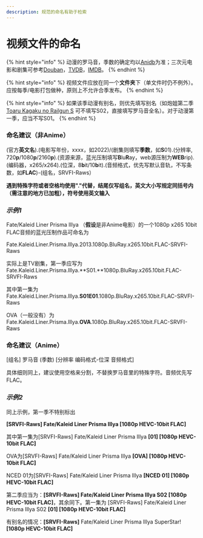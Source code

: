 ```yaml
---
description: 规范的命名有助于检索
---
```


# 视频文件的命名

{% hint style="info" %}
动漫的罗马音，季数的确定均以[Anidb](https://anidb.net/)为准；三次元电影和剧集可参考[Douban](https://www.douban.com/)，[TVDB](https://thetvdb.com/)，[IMDB](https://www.imdb.com/)。
{% endhint %}

{% hint style="info" %}
视频文件应放在同一个**文件夹**下（单文件时仍不例外）。应按每季/电影打包做种，原则上不允许合季发布。
{% endhint %}

{% hint style="info" %}
如果该季动漫有别名，则优先填写别名（如炮姐第二季 [Toaru Kagaku no Railgun S](https://anidb.net/anime/9484) 可不填写S02，直接填写罗马音全名）。对于动漫第一季，应当不写S01。
{% endhint %}

### 命名建议（非Anime）&#x20;

(官方**英文名**).(电影写年份，xxxx，如2022)/(剧集则填写**季数**，如**S**01).(分辨率, 720**p**/1080**p**/2160**p**).(资源来源，蓝光压制填写**B**lu**R**ay，web源压制为**WEB**rip).(编码器，x265/x264).(位深，8**b**it/10**b**it).(音频格式，优先写默认音轨，不写条数，如**FLAC**)-(组名，SRVFI-Raws）

**遇到特殊字符或者空格均使用"."代替，结尾仅写组名，英文大小写规定同括号内（需注意的地方已加粗），符号使用英文输入**

### _**示例1**_

Fate/Kaleid Liner Prisma Illya （**假设**是非Anime电影）的一个1080p x265 10bit FLAC音频的蓝光压制作品可命名为

Fate.Kaleid.Liner.Prisma.Illya.2013.1080p.BluRay.x265.10bit.FLAC-SRVFI-Raws

实际上是TV剧集，第一季应写为 Fate.Kaleid.Liner.Prisma.Illya.**S01.**1080p.BluRay.x265.10bit.FLAC-SRVFI-Raws

其中第一集为 Fate.Kaleid.Liner.Prisma.Illya.**S01E01**.1080p.BluRay.x265.10bit.FLAC-SRVFI-Raws

OVA（一般没有）为 Fate.Kaleid.Liner.Prisma.Illya.**OVA**.1080p.BluRay.x265.10bit.FLAC-SRVFI-Raws

### 命名建议（Anime）

\[组名] 罗马音 (季数) \[分辨率 编码格式-位深 音频格式]

具体细则同上，建议使用空格来分割，不替换罗马音里的特殊字符。音频优先写FLAC。

### _示例2_

同上示例，第一季不特别标出

**\[SRVFI-Raws] Fate/Kaleid Liner Prisma Illya \[1080p HEVC-10bit FLAC]**

其中第一集为\[SRVFI-Raws] Fate/Kaleid Liner Prisma Illya **\[01] \[1080p HEVC-10bit FLAC]**

OVA为\[SRVFI-Raws] Fate/Kaleid Liner Prisma Illya **\[OVA] \[1080p HEVC-10bit FLAC]**

NCED 01为\[SRVFI-Raws] Fate/Kaleid Liner Prisma Illya **\[NCED 01] \[1080p HEVC-10bit FLAC]**

第二季应当为：**\[SRVFI-Raws] Fate/Kaleid Liner Prisma Illya S02 \[1080p HEVC-10bit FLAC]**，其余同下。第一集为 \[SRVFI-Raws] Fate/Kaleid Liner Prisma Illya S02 **\[01] \[1080p HEVC-10bit FLAC]**

有别名的情况：**\[SRVFI-Raws]** Fate/Kaleid Liner Prisma Illya SuperStar! **\[1080p HEVC-10bit FLAC]**
